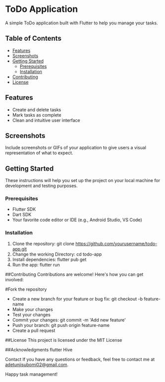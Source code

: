 # ToDo Application

A simple ToDo application built with Flutter to help you manage your tasks.

## Table of Contents

- [Features](#features)
- [Screenshots](#screenshots)
- [Getting Started](#getting-started)
  - [Prerequisites](#prerequisites)
  - [Installation](#installation)
- [Contributing](#contributing)
- [License](#license)

## Features

- Create and delete tasks
- Mark tasks as complete
- Clean and intuitive user interface

## Screenshots

Include screenshots or GIFs of your application to give users a visual representation of what to expect.

## Getting Started

These instructions will help you set up the project on your local machine for development and testing purposes.

### Prerequisites

- Flutter SDK
- Dart SDK
- Your favorite code editor or IDE (e.g., Android Studio, VS Code)

### Installation

1. Clone the repository:
   git clone https://github.com/yourusername/todo-app.git
1. Change the working Directory:
   cd todo-app
1. Install dependencies:
   flutter pub get
1. Run the app:
   flutter run

##Contributing
    Contributions are welcome! Here's how you can get involved:

#Fork the repository

- Create a new branch for your feature or bug fix: git checkout -b feature-name
- Make your changes
- Test your changes
- Commit your changes: git commit -m 'Add new feature'
- Push your branch: git push origin feature-name
- Create a pull request

##License
  This project is licensed under the MIT License

##Acknowledgments
flutter Hive

Contact
If you have any questions or feedback, feel free to contact me at adetunjisubomi02@gmail.com.

Happy task management!
